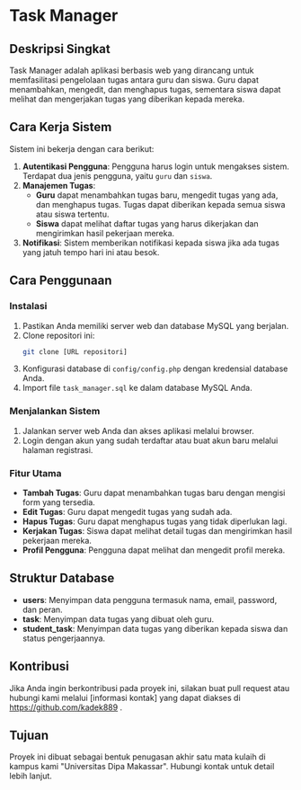 # Task Manager

## Deskripsi Singkat
Task Manager adalah aplikasi berbasis web yang dirancang untuk memfasilitasi pengelolaan tugas antara guru dan siswa. Guru dapat menambahkan, mengedit, dan menghapus tugas, sementara siswa dapat melihat dan mengerjakan tugas yang diberikan kepada mereka.

## Cara Kerja Sistem
Sistem ini bekerja dengan cara berikut:
1. **Autentikasi Pengguna**: Pengguna harus login untuk mengakses sistem. Terdapat dua jenis pengguna, yaitu `guru` dan `siswa`.
2. **Manajemen Tugas**:
   - **Guru** dapat menambahkan tugas baru, mengedit tugas yang ada, dan menghapus tugas. Tugas dapat diberikan kepada semua siswa atau siswa tertentu.
   - **Siswa** dapat melihat daftar tugas yang harus dikerjakan dan mengirimkan hasil pekerjaan mereka.
3. **Notifikasi**: Sistem memberikan notifikasi kepada siswa jika ada tugas yang jatuh tempo hari ini atau besok.

## Cara Penggunaan
### Instalasi
1. Pastikan Anda memiliki server web dan database MySQL yang berjalan.
2. Clone repositori ini:
   ```bash
   git clone [URL repositori]
   ```
3. Konfigurasi database di `config/config.php` dengan kredensial database Anda.
4. Import file `task_manager.sql` ke dalam database MySQL Anda.

### Menjalankan Sistem
1. Jalankan server web Anda dan akses aplikasi melalui browser.
2. Login dengan akun yang sudah terdaftar atau buat akun baru melalui halaman registrasi.

### Fitur Utama
- **Tambah Tugas**: Guru dapat menambahkan tugas baru dengan mengisi form yang tersedia.
- **Edit Tugas**: Guru dapat mengedit tugas yang sudah ada.
- **Hapus Tugas**: Guru dapat menghapus tugas yang tidak diperlukan lagi.
- **Kerjakan Tugas**: Siswa dapat melihat detail tugas dan mengirimkan hasil pekerjaan mereka.
- **Profil Pengguna**: Pengguna dapat melihat dan mengedit profil mereka.

## Struktur Database
- **users**: Menyimpan data pengguna termasuk nama, email, password, dan peran.
- **task**: Menyimpan data tugas yang dibuat oleh guru.
- **student_task**: Menyimpan data tugas yang diberikan kepada siswa dan status pengerjaannya.

## Kontribusi
Jika Anda ingin berkontribusi pada proyek ini, silakan buat pull request atau hubungi kami melalui [informasi kontak] yang dapat diakses di https://github.com/kadek889 .

## Tujuan
Proyek ini dibuat sebagai bentuk penugasan akhir satu mata kulaih di kampus kami "Universitas Dipa Makassar". Hubungi kontak untuk detail lebih lanjut.
